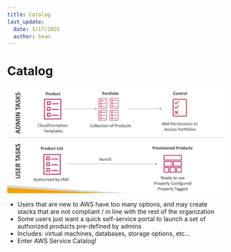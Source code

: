 ```yaml
---
title: Catalog
last_update:
  date: 3/17/2025
  author: Sean
---
```

# Catalog
![Catalog](Catalog.png)
- Users that are new to AWS have too many options, and may create stacks that are not compliant / in line with the rest of the organization
- Some users just want a quick self-service portal to launch a set of authorized products pre-defined by admins
- Includes: virtual machines, databases, storage options, etc...
- Enter AWS Service Catalog!